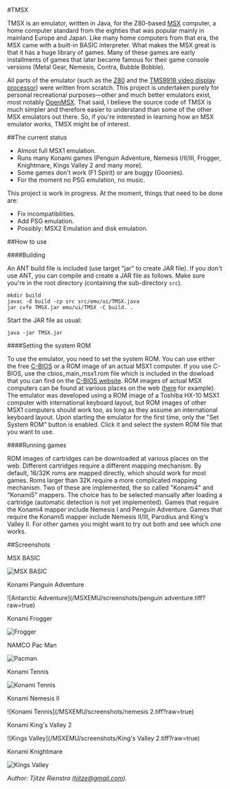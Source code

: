 #TMSX

TMSX is an emulator, written in Java, for the Z80-based [MSX](https://en.wikipedia.org/wiki/MSX) computer, a home computer standard from the eighties that was popular mainly in mainland Europe and Japan.
Like many home computers from that era, the MSX came with a built-in BASIC interpreter. What makes the MSX great is that it has a huge library of games. Many of these games are early installments of games that later became famous for their game console versions (Metal Gear, Nemesis, Contra, Bubble Bobble).

All parts of the emulator (such as the [Z80](https://en.wikipedia.org/wiki/Z80) and the [TMS9918 video display processor](https://en.wikipedia.org/wiki/TMS9918)) were written from scratch.
This project is undertaken purely for personal recreational purposes—other and much better emulators exist, most notably [OpenMSX](http://openmsx.org).
That said, I believe the source code of TMSX is much simpler and therefore easier to understand than 
  some of the other MSX emulators out there.
So, if you're interested in learning how an MSX emulator works, TMSX might be of interest.

##The current status

- Almost full MSX1 emulation.
- Runs many Konami games (Penguin Adventure, Nemesis I/II/III, Frogger, Knightmare, Kings Valley 2 and many more).
- Some games don't work (F1 Spirit) or are buggy (Goonies).
- For the moment no PSG emulation, no music.

This project is work in progress. At the moment, things that need to be done are:

- Fix incompatibilities.
- Add PSG emulation.
- Possibly: MSX2 Emulation and disk emulation.

##How to use

####Building

An ANT build file is included (use target "jar" to create JAR file). If you don't use ANT, you can compile
and create a JAR file as follows. Make sure you're in the root directory (containing the sub-directory `src`). 

```
mkdir build
javac -d build -cp src src/emu/ui/TMSX.java
jar cvfe TMSX.jar emu/ui/TMSX -C build. .
```

Start the JAR file as usual:

```
java -jar TMSX.jar
```

####Setting the system ROM

To use the emulator, you need to set the system ROM. You can use either the free [C-BIOS](http://cbios.sourceforge.net) or a ROM image of an
actual MSX1 computer. If you use C-BIOS, use the cbios_main_msx1.rom file which is included in the dowload that you can find on the [C-BIOS website](http://cbios.sourceforge.net).
ROM images of actual MSX computers can be found at various places on the web ([here](http://bluemsx.msxblue.com/resource.html) for example). The emulator was developed using a ROM image of a 
Toshiba HX-10 MSX1 computer with international keyboard layout, but ROM images of other MSX1 computers should work too, as long as they assume an international keyboard layout.
Upon starting 
the emulator for the first time, only the "Set System ROM" button is enabled. Click it and select the system ROM file that you want to 
use.

####Running games

ROM images of cartridges can be downloaded at various places on the web. Different cartridges require a different mapping mechanism. By default, 16/32K roms are mapped directly, which should work for most games. Roms larger than 32K require a more complicated mapping mechanism. Two of these are implemented, the so called "Konami4" and "Konami5" mappers. The choice has to be selected manually after loading a cartridge (automatic detection is not yet implemented). Games that require the Konami4 mapper include Nemesis I and Penguin Adventure. Games that require the Konami5 mapper include Nemesis II/III, Parodius and King's Valley II. For other games you might want to try out both and see which one works. 

##Screenshots

MSX BASIC

![MSX BASIC](/MSXEMU/screenshots/msxbasic.tiff?raw=true)

Konami Panguin Adventure

![Antarctic Adventure](/MSXEMU/screenshots/penguin adventure.tiff?raw=true)

Konami Frogger

![Frogger](/MSXEMU/screenshots/frogger.tiff?raw=true)

NAMCO Pac Man

![Pacman](/MSXEMU/screenshots/pacman.tiff?raw=true)

Konami Tennis

![Konami Tennis](/MSXEMU/screenshots/tennis.tiff?raw=true)

Konami Nemesis II

![Konami Tennis](/MSXEMU/screenshots/nemesis 2.tiff?raw=true)

Konami King's Valley 2

![Kings Valley](/MSXEMU/screenshots/King's Valley 2.tiff?raw=true)

Konami Knightmare

![Kings Valley](/MSXEMU/screenshots/knightmare.tiff?raw=true)

*Author: Tjitze Rienstra (tjitze@gmail.com).*
